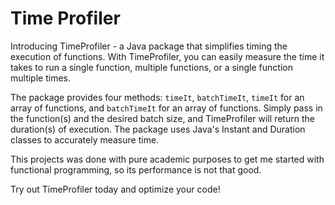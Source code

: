 # Time Profiler

Introducing TimeProfiler - a Java package that simplifies timing the execution of functions. With TimeProfiler, you can easily measure the time it takes to run a single function, multiple functions, or a single function multiple times. 

The package provides four methods: `timeIt`, `batchTimeIt`, `timeIt` for an array of functions, and `batchTimeIt` for an array of functions. Simply pass in the function(s) and the desired batch size, and TimeProfiler will return the duration(s) of execution. The package uses Java's Instant and Duration classes to accurately measure time. 

This projects was done with pure academic purposes to get me started with functional programming, so its performance is not that good.

Try out TimeProfiler today and optimize your code!
